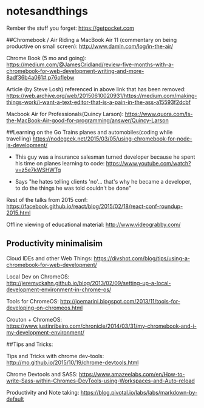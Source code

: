 # notesandthings

Rember the stuff you forget: 
https://getpocket.com

##Chromebook / Air
Riding a MacBook Air 11 (commentary on being productive on small screen):
http://www.damln.com/log/in-the-air/

Chrome Book (5 mo and going):
https://medium.com/@JamesCridland/review-five-months-with-a-chromebook-for-web-development-writing-and-more-8adf36b4a061#.p76oflebw


Article (by Steve Losh) referenced in above link that has been removed: 
https://web.archive.org/web/20150610020931/https://medium.com/making-things-work/i-want-a-text-editor-that-is-a-pain-in-the-ass-a15593f2dcbf

Macbook Air for Professionals(Quincy Larson):
https://www.quora.com/Is-the-MacBook-Air-good-for-programming/answer/Quincy-Larson  

##Learning on the Go
Trains planes and automobiles(coding while travelling)
https://nodegeek.net/2015/03/05/using-chromebook-for-node-js-development/

* This guy was a insurance salesman turned developer because he spent his time on planes learning to code: 
https://www.youtube.com/watch?v=z5e7kWSHWTg
 - Says "he hates telling clients 'no'... that's why he became a developer, to do the things he was told couldn't be done"

Rest of the talks from 2015 conf:
https://facebook.github.io/react/blog/2015/02/18/react-conf-roundup-2015.html

Offline viewing of educational material:
http://www.videograbby.com/

## Productivity minimalisim 
Cloud IDEs and other Web Things: 
https://divshot.com/blog/tips/using-a-chromebook-for-web-development/

Local Dev on ChromeOS:
http://jeremyckahn.github.io/blog/2013/02/09/setting-up-a-local-development-environment-in-chrome-os/

Tools for ChromeOS: 
http://joemarini.blogspot.com/2013/11/tools-for-developing-on-chromeos.html

Crouton + ChromeOS: 
https://www.justinribeiro.com/chronicle/2014/03/31/my-chromebook-and-i-my-development-environment/

##Tips and Tricks: 

Tips and Tricks with chrome dev-tools: 
http://mo.github.io/2015/10/19/chrome-devtools.html

Chrome Devtools and SASS: 
https://www.amazeelabs.com/en/How-to-write-Sass-within-Chromes-DevTools-using-Workspaces-and-Auto-reload

Productivity and Note taking: 
https://blog.pivotal.io/labs/labs/markdown-by-default
